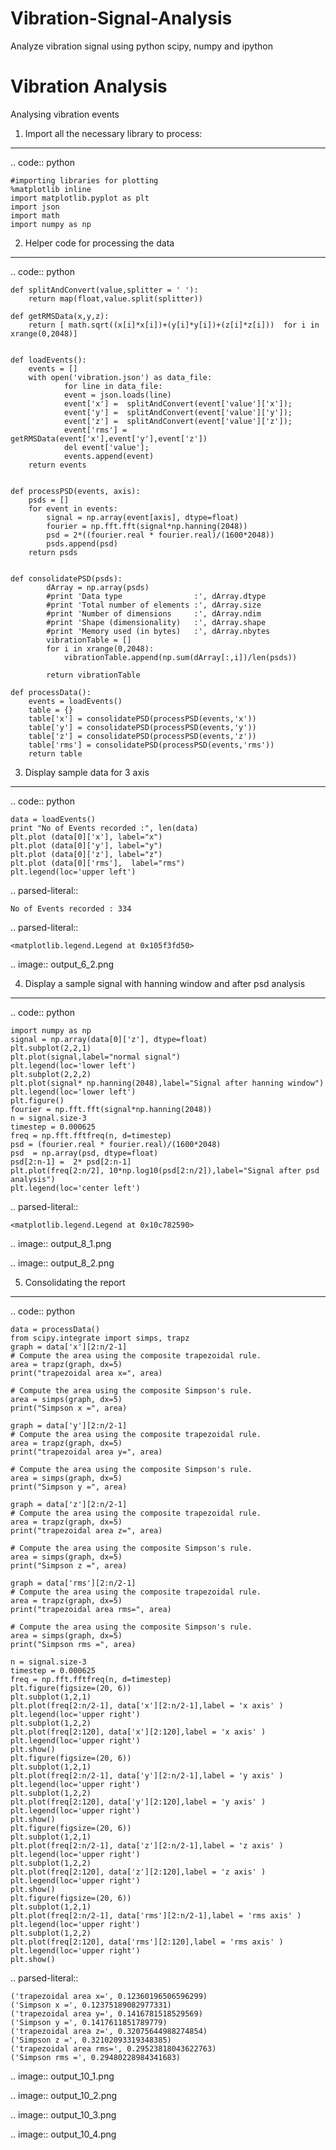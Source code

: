 # Vibration-Signal-Analysis
Analyze vibration signal using python scipy, numpy and ipython

Vibration Analysis
==================

Analysing vibration events

1. Import all the necessary library to process:
-----------------------------------------------

.. code:: python

    #importing libraries for plotting
    %matplotlib inline
    import matplotlib.pyplot as plt
    import json
    import math
    import numpy as np
    

2. Helper code for processing the data
--------------------------------------

.. code:: python

    def splitAndConvert(value,splitter = ' '):
    	return map(float,value.split(splitter))
    
    def getRMSData(x,y,z):
    	return [ math.sqrt((x[i]*x[i])+(y[i]*y[i])+(z[i]*z[i]))  for i in xrange(0,2048)]
    
    
    def loadEvents():
    	events = []
    	with open('vibration.json') as data_file:    
    	    	for line in data_file:
    			event = json.loads(line)
    			event['x'] =  splitAndConvert(event['value']['x']);
    			event['y'] =  splitAndConvert(event['value']['y']);
    			event['z'] =  splitAndConvert(event['value']['z']);
    			event['rms'] = getRMSData(event['x'],event['y'],event['z'])
    			del event['value'];
    			events.append(event)
    	return events
    
    
    def processPSD(events, axis):
    	psds = []
    	for event in events:
    		signal = np.array(event[axis], dtype=float)
    		fourier = np.fft.fft(signal*np.hanning(2048))
    		psd = 2*((fourier.real * fourier.real)/(1600*2048)) 
    		psds.append(psd)
    	return psds
    
    
    def consolidatePSD(psds):
    		dArray = np.array(psds)
    		#print 'Data type                :', dArray.dtype
    		#print 'Total number of elements :', dArray.size
    		#print 'Number of dimensions     :', dArray.ndim
    		#print 'Shape (dimensionality)   :', dArray.shape
    		#print 'Memory used (in bytes)   :', dArray.nbytes
    		vibrationTable = []
    		for i in xrange(0,2048):
    			vibrationTable.append(np.sum(dArray[:,i])/len(psds))
    
    		return vibrationTable
    
    def processData():
    	events = loadEvents()
    	table = {}
    	table['x'] = consolidatePSD(processPSD(events,'x'))
    	table['y'] = consolidatePSD(processPSD(events,'y'))
    	table['z'] = consolidatePSD(processPSD(events,'z'))
    	table['rms'] = consolidatePSD(processPSD(events,'rms'))
    	return table
    

3. Display sample data for 3 axis
---------------------------------

.. code:: python

    data = loadEvents()
    print "No of Events recorded :", len(data) 
    plt.plot (data[0]['x'], label="x")
    plt.plot (data[0]['y'], label="y")
    plt.plot (data[0]['z'], label="z")
    plt.plot (data[0]['rms'],  label="rms")
    plt.legend(loc='upper left')


.. parsed-literal::

    No of Events recorded : 334




.. parsed-literal::

    <matplotlib.legend.Legend at 0x105f3fd50>




.. image:: output_6_2.png


4. Display a sample signal with hanning window and after psd analysis
---------------------------------------------------------------------

.. code:: python

    import numpy as np
    signal = np.array(data[0]['z'], dtype=float)
    plt.subplot(2,2,1)
    plt.plot(signal,label="normal signal")
    plt.legend(loc='lower left')
    plt.subplot(2,2,2)
    plt.plot(signal* np.hanning(2048),label="Signal after hanning window")
    plt.legend(loc='lower left')
    plt.figure()
    fourier = np.fft.fft(signal*np.hanning(2048))
    n = signal.size-3
    timestep = 0.000625
    freq = np.fft.fftfreq(n, d=timestep)
    psd = (fourier.real * fourier.real)/(1600*2048) 
    psd  = np.array(psd, dtype=float)
    psd[2:n-1] =  2* psd[2:n-1]
    plt.plot(freq[2:n/2], 10*np.log10(psd[2:n/2]),label="Signal after psd analysis")
    plt.legend(loc='center left')



.. parsed-literal::

    <matplotlib.legend.Legend at 0x10c782590>




.. image:: output_8_1.png



.. image:: output_8_2.png


5. Consolidating the report
---------------------------

.. code:: python

    data = processData()
    from scipy.integrate import simps, trapz
    graph = data['x'][2:n/2-1]
    # Compute the area using the composite trapezoidal rule.
    area = trapz(graph, dx=5)
    print("trapezoidal area x=", area)
    
    # Compute the area using the composite Simpson's rule.
    area = simps(graph, dx=5)
    print("Simpson x =", area)
    
    graph = data['y'][2:n/2-1]
    # Compute the area using the composite trapezoidal rule.
    area = trapz(graph, dx=5)
    print("trapezoidal area y=", area)
    
    # Compute the area using the composite Simpson's rule.
    area = simps(graph, dx=5)
    print("Simpson y =", area)
    
    graph = data['z'][2:n/2-1]
    # Compute the area using the composite trapezoidal rule.
    area = trapz(graph, dx=5)
    print("trapezoidal area z=", area)
    
    # Compute the area using the composite Simpson's rule.
    area = simps(graph, dx=5)
    print("Simpson z =", area)
    
    graph = data['rms'][2:n/2-1]
    # Compute the area using the composite trapezoidal rule.
    area = trapz(graph, dx=5)
    print("trapezoidal area rms=", area)
    
    # Compute the area using the composite Simpson's rule.
    area = simps(graph, dx=5)
    print("Simpson rms =", area)
    
    n = signal.size-3
    timestep = 0.000625
    freq = np.fft.fftfreq(n, d=timestep)
    plt.figure(figsize=(20, 6))
    plt.subplot(1,2,1)
    plt.plot(freq[2:n/2-1], data['x'][2:n/2-1],label = 'x axis' )
    plt.legend(loc='upper right')
    plt.subplot(1,2,2)
    plt.plot(freq[2:120], data['x'][2:120],label = 'x axis' )
    plt.legend(loc='upper right')
    plt.show()
    plt.figure(figsize=(20, 6))
    plt.subplot(1,2,1)
    plt.plot(freq[2:n/2-1], data['y'][2:n/2-1],label = 'y axis' )
    plt.legend(loc='upper right')
    plt.subplot(1,2,2)
    plt.plot(freq[2:120], data['y'][2:120],label = 'y axis' )
    plt.legend(loc='upper right')
    plt.show()
    plt.figure(figsize=(20, 6))
    plt.subplot(1,2,1)
    plt.plot(freq[2:n/2-1], data['z'][2:n/2-1],label = 'z axis' )
    plt.legend(loc='upper right')
    plt.subplot(1,2,2)
    plt.plot(freq[2:120], data['z'][2:120],label = 'z axis' )
    plt.legend(loc='upper right')
    plt.show()
    plt.figure(figsize=(20, 6))
    plt.subplot(1,2,1)
    plt.plot(freq[2:n/2-1], data['rms'][2:n/2-1],label = 'rms axis' )
    plt.legend(loc='upper right')
    plt.subplot(1,2,2)
    plt.plot(freq[2:120], data['rms'][2:120],label = 'rms axis' )
    plt.legend(loc='upper right')
    plt.show()
    
    
    
    


.. parsed-literal::

    ('trapezoidal area x=', 0.12360196506596299)
    ('Simpson x =', 0.12375189082977331)
    ('trapezoidal area y=', 0.1416781518529569)
    ('Simpson y =', 0.1417611851789779)
    ('trapezoidal area z=', 0.32075644988274854)
    ('Simpson z =', 0.32102093319348385)
    ('trapezoidal area rms=', 0.29523818043622763)
    ('Simpson rms =', 0.29480228984341683)



.. image:: output_10_1.png



.. image:: output_10_2.png



.. image:: output_10_3.png



.. image:: output_10_4.png

